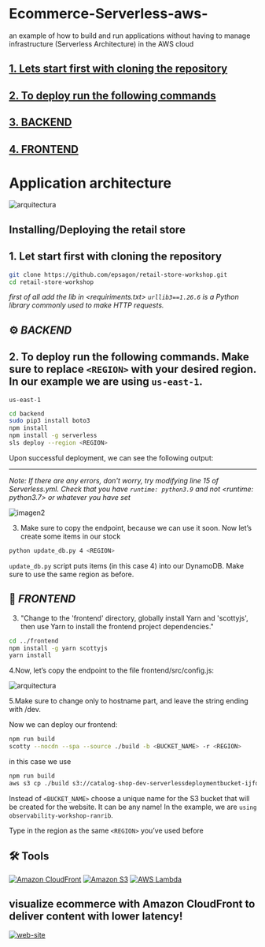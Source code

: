 # Ecommerce-Serverless-aws-


an example of how to build and run applications without having to manage infrastructure (Serverless Architecture) in the AWS cloud


## [1. Lets start first with cloning the repository](#1-let-start-first-with-cloning-the-repository)
## [2. To deploy run the following commands](#2-to-deploy-run-the-following-commands)
## [3. BACKEND](#%EF%B8%8F-backend)
## [4. FRONTEND](#-frontend)


# Application architecture

![arquitectura](https://epsagon.awsworkshop.io/images/welcome/architecture.png)





## Installing/Deploying the retail store

## 1. Let start first with cloning the repository

```bash
git clone https://github.com/epsagon/retail-store-workshop.git
cd retail-store-workshop  
```
*first of all add the lib in <requiriments.txt> `urllib3==1.26.6` is a Python library commonly used to make HTTP requests.*
## ⚙️ *BACKEND*

## 2. To deploy run the following commands. Make sure to replace `<REGION>` with your desired region. In our example we are using ```us-east-1```.

```plaintext
us-east-1
```

```bash
cd backend
sudo pip3 install boto3
npm install
npm install -g serverless
sls deploy --region <REGION> 
```
Upon successful deployment, we can see the following output:
___
*Note: If there are any errors, don't worry, try modifying line 15 of Serverless.yml. Check that you have `runtime: python3.9` and not <runtime: python3.7> or whatever you have set*

![imagen2](https://epsagon.awsworkshop.io/images/prerequisites/sls_deploy.png)

3. Make sure to copy the endpoint, because we can use it soon.
    Now let’s create some items in our stock
```bash 
python update_db.py 4 <REGION>
```
`update_db.py` script puts items (in this case 4) into our DynamoDB. Make sure to use the same region as before.

## 🔷 *FRONTEND*

3. "Change to the 'frontend' directory, globally install Yarn and 'scottyjs', then use Yarn to install the frontend project dependencies."
```bash 
cd ../frontend
npm install -g yarn scottyjs
yarn install
```
4.Now, let’s copy the endpoint to the file frontend/src/config.js:

![arquitectura](https://epsagon.awsworkshop.io/images/prerequisites/configjs.png)

5.Make sure to change only to hostname part, and leave the string ending with /dev.

  Now we can deploy our frontend:

```bash 
npm run build
scotty --nocdn --spa --source ./build -b <BUCKET_NAME> -r <REGION>

```
in this case we use
```bash 
npm run build
aws s3 cp ./build s3://catalog-shop-dev-serverlessdeploymentbucket-ijfqa9bzlgwu --recursive
```

Instead of `<BUCKET_NAME>` choose a unique name for the S3 bucket that will be created for the website. It can be any name! In the example, we are `using observability-workshop-ranrib`.

Type in the region as the same `<REGION>` you’ve used before

## 🛠 Tools
[![Amazon CloudFront](https://img.shields.io/badge/Amazon_CloudFront-FF9900?style=for-the-badge&logo=amazon-cloudfront)](https://aws.amazon.com/cloudfront/)
[![Amazon S3](https://img.shields.io/badge/Amazon_S3-FF9900?style=for-the-badge&logo=amazon-s3)](https://aws.amazon.com/s3/)
[![AWS Lambda](https://img.shields.io/badge/AWS_Lambda-FF9900?style=for-the-badge&logo=amazon-aws)](https://aws.amazon.com/lambda/)






## visualize ecommerce with Amazon CloudFront to deliver content with lower latency!

[![web-site](https://img.shields.io/badge/ver_sitio_web-FF9900?style=for-the-badge&logo=amazon-aws&logoColor=white&labelColor=24292E&logoWidth=40&logoHeight=40)](https://dclqwvpm3pyr3.cloudfront.net)








